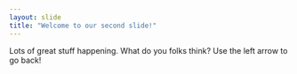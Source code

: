 ```yaml
---
layout: slide
title: "Welcome to our second slide!"
---
```

Lots of great stuff happening. What do you folks think?
Use the left arrow to go back!
